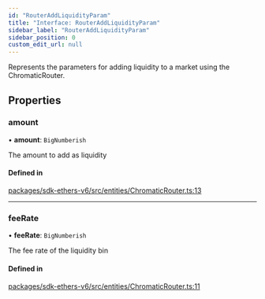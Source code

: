 ```yaml
---
id: "RouterAddLiquidityParam"
title: "Interface: RouterAddLiquidityParam"
sidebar_label: "RouterAddLiquidityParam"
sidebar_position: 0
custom_edit_url: null
---
```


Represents the parameters for adding liquidity to a market using the ChromaticRouter.

## Properties

### amount

• **amount**: `BigNumberish`

The amount to add as liquidity

#### Defined in

[packages/sdk-ethers-v6/src/entities/ChromaticRouter.ts:13](https://github.com/chromatic-protocol/sdk/blob/e39d23c/packages/sdk-ethers-v6/src/entities/ChromaticRouter.ts#L13)

___

### feeRate

• **feeRate**: `BigNumberish`

The fee rate of the liquidity bin

#### Defined in

[packages/sdk-ethers-v6/src/entities/ChromaticRouter.ts:11](https://github.com/chromatic-protocol/sdk/blob/e39d23c/packages/sdk-ethers-v6/src/entities/ChromaticRouter.ts#L11)
